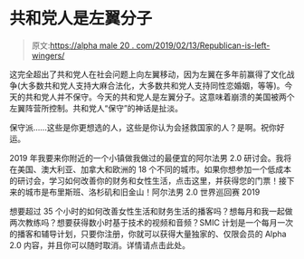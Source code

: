 # 共和党人是左翼分子

> 原文:[https://alpha male 20 . com/2019/02/13/Republican-is-left-wingers/](https://alphamale20.com/2019/02/13/republicans-are-left-wingers/)

这完全超出了共和党人在社会问题上向左翼移动，因为左翼在多年前赢得了文化战争(大多数共和党人支持大麻合法化，大多数共和党人支持同性恋婚姻，等等)。今天的共和党人并不保守。今天的共和党人是左翼分子。这意味着崩溃的美国被两个左翼阵营所控制。共和党人“保守”的神话是扯淡。

保守派……这些是你更想选的人，这些是你认为会拯救国家的人？是啊。祝你好运。

2019 年我要来你附近的一个小镇做我做过的最便宜的阿尔法男 2.0 研讨会。我将在美国、澳大利亚、加拿大和欧洲的 18 个不同的城市。如果你想参加一个低成本的研讨会，学习如何改善你的财务和女性生活，点击这里，并获得您的门票！接下来的城市是布里斯班、洛杉矶和旧金山！阿尔法男 2.0 世界巡回赛 2019

想要超过 35 个小时的如何改善女性生活和财务生活的播客吗？想每月和我一起做两次教练吗？想要获得数小时基于技术的视频和音频？SMIC 计划是一个每月一次的播客和辅导计划，只要你注册，你就可以获得大量独家的、仅限会员的 Alpha 2.0 内容，并且你可以随时取消。详情请点击此处。